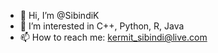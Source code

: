 - 👋 Hi, I’m @SibindiK
- 👀 I’m interested in C++, Python, R, Java
- 📫 How to reach me: kermit_sibindi@live.com

<!---
SibindiK/SibindiK is a ✨ special ✨ repository because its `README.md` (this file) appears on your GitHub profile.
You can click the Preview link to take a look at your changes.
--->
